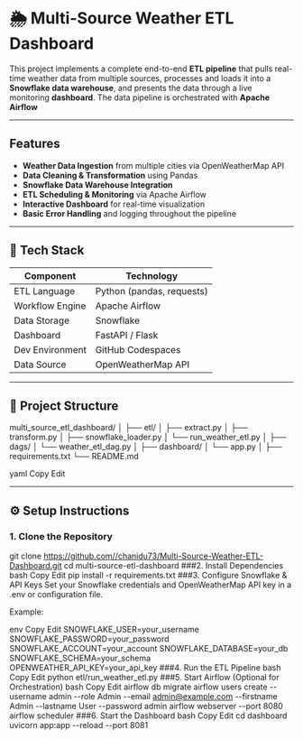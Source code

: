 # 🌦️ Multi-Source Weather ETL Dashboard

This project implements a complete end-to-end **ETL pipeline** that pulls real-time weather data from multiple sources, processes and loads it into a **Snowflake data warehouse**, and presents the data through a live monitoring **dashboard**. The data pipeline is orchestrated with **Apache Airflow**

---

## Features

-  **Weather Data Ingestion** from multiple cities via OpenWeatherMap API  
-  **Data Cleaning & Transformation** using Pandas  
-  **Snowflake Data Warehouse Integration**  
-  **ETL Scheduling & Monitoring** via Apache Airflow  
-  **Interactive Dashboard** for real-time visualization  
-  **Basic Error Handling** and logging throughout the pipeline

---

## 🧰 Tech Stack

| Component        | Technology        |
|------------------|-------------------|
| ETL Language     | Python (pandas, requests) |
| Workflow Engine  | Apache Airflow    |
| Data Storage     | Snowflake         |
| Dashboard        | FastAPI / Flask   |
| Dev Environment  | GitHub Codespaces |
| Data Source      | OpenWeatherMap API|

---

## 📁 Project Structure

multi_source_etl_dashboard/
│
├── etl/
│ ├── extract.py
│ ├── transform.py
│ ├── snowflake_loader.py
│ └── run_weather_etl.py
│
├── dags/
│ └── weather_etl_dag.py 
│
├── dashboard/
│ └── app.py 
│
├── requirements.txt
└── README.md

yaml
Copy
Edit

---

## ⚙️ Setup Instructions

### 1. Clone the Repository

git clone https://github.com//chanidu73/Multi-Source-Weather-ETL-Dashboard.git
cd multi-source-etl-dashboard
###2. Install Dependencies
bash
Copy
Edit
pip install -r requirements.txt
###3. Configure Snowflake & API Keys
Set your Snowflake credentials and OpenWeatherMap API key in a .env or configuration file.

Example:

env
Copy
Edit
SNOWFLAKE_USER=your_username
SNOWFLAKE_PASSWORD=your_password
SNOWFLAKE_ACCOUNT=your_account
SNOWFLAKE_DATABASE=your_db
SNOWFLAKE_SCHEMA=your_schema
OPENWEATHER_API_KEY=your_api_key
###4. Run the ETL Pipeline
bash
Copy
Edit
python etl/run_weather_etl.py
###5. Start Airflow (Optional for Orchestration)
bash
Copy
Edit
airflow db migrate
airflow users create --username admin --role Admin --email admin@example.com --firstname Admin --lastname User --password admin
airflow webserver --port 8080
airflow scheduler
###6. Start the Dashboard
bash
Copy
Edit
cd dashboard
uvicorn app:app --reload --port 8081
